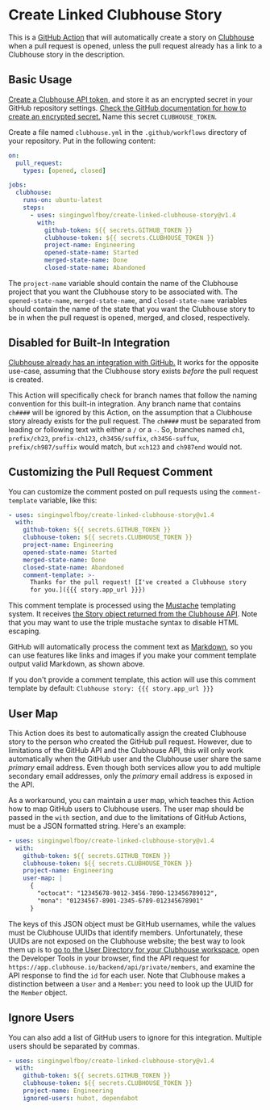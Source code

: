 # Create Linked Clubhouse Story

This is a [GitHub Action](https://github.com/features/actions) that will
automatically create a story on [Clubhouse](https://clubhouse.io/) when
a pull request is opened, unless the pull request already has a link to
a Clubhouse story in the description.

## Basic Usage

[Create a Clubhouse API token](https://app.clubhouse.io/settings/account/api-tokens),
and store it as an encrypted secret in your GitHub repository settings.
[Check the GitHub documentation for how to create an encrypted secret.](https://help.github.com/en/actions/configuring-and-managing-workflows/creating-and-storing-encrypted-secrets#creating-encrypted-secrets)
Name this secret `CLUBHOUSE_TOKEN`.

Create a file named `clubhouse.yml` in the `.github/workflows` directory of your repository. Put in the following content:

```yaml
on:
  pull_request:
    types: [opened, closed]

jobs:
  clubhouse:
    runs-on: ubuntu-latest
    steps:
      - uses: singingwolfboy/create-linked-clubhouse-story@v1.4
        with:
          github-token: ${{ secrets.GITHUB_TOKEN }}
          clubhouse-token: ${{ secrets.CLUBHOUSE_TOKEN }}
          project-name: Engineering
          opened-state-name: Started
          merged-state-name: Done
          closed-state-name: Abandoned
```

The `project-name` variable should contain the name of the Clubhouse project
that you want the Clubhouse story to be associated with. The
`opened-state-name`, `merged-state-name`, and `closed-state-name` variables
should contain the name of the state that you want the Clubhouse story to
be in when the pull request is opened, merged, and closed, respectively.

## Disabled for Built-In Integration

[Clubhouse already has an integration with GitHub.](https://help.clubhouse.io/hc/en-us/articles/207540323-Using-The-Clubhouse-GitHub-Integration)
It works for the opposite use-case, assuming that the Clubhouse story exists
_before_ the pull request is created.

This Action will specifically check for branch names that follow the naming
convention for this built-in integration. Any branch name that contains
`ch####` will be ignored by this Action, on the assumption that a Clubhouse
story already exists for the pull request. The `ch####` must be separated
from leading or following text with either a `/` or a `-`. So, branches
named `ch1`, `prefix/ch23`, `prefix-ch123`, `ch3456/suffix`, `ch3456-suffux`,
`prefix/ch987/suffix` would match, but `xch123` and `ch987end` would not.

## Customizing the Pull Request Comment

You can customize the comment posted on pull requests using the `comment-template`
variable, like this:

```yaml
- uses: singingwolfboy/create-linked-clubhouse-story@v1.4
  with:
    github-token: ${{ secrets.GITHUB_TOKEN }}
    clubhouse-token: ${{ secrets.CLUBHOUSE_TOKEN }}
    project-name: Engineering
    opened-state-name: Started
    merged-state-name: Done
    closed-state-name: Abandoned
    comment-template: >-
      Thanks for the pull request! [I've created a Clubhouse story
      for you.]({{{ story.app_url }}})
```

This comment template is processed using the [Mustache](https://mustache.github.io/)
templating system. It receives [the Story object returned from the Clubhouse API](https://clubhouse.io/api/rest/v3/#Story). Note that you may want to use the
triple mustache syntax to disable HTML escaping.

GitHub will automatically process the comment text as [Markdown](https://guides.github.com/features/mastering-markdown/),
so you can use features like links and images if you make your comment
template output valid Markdown, as shown above.

If you don't provide a comment template, this action will use this comment template
by default: `Clubhouse story: {{{ story.app_url }}}`

## User Map

This Action does its best to automatically assign the created Clubhouse story
to the person who created the GitHub pull request. However, due to limitations
of the GitHub API and the Clubhouse API, this will only work automatically
when the GitHub user and the Clubhouse user share the same _primary_ email
address. Even though both services allow you to add multiple secondary email
addresses, only the _primary_ email address is exposed in the API.

As a workaround, you can maintain a user map, which teaches this Action how to
map GitHub users to Clubhouse users. The user map should be passed in the
`with` section, and due to the limitations of GitHub Actions, must be a JSON
formatted string. Here's an example:

```yaml
- uses: singingwolfboy/create-linked-clubhouse-story@v1.4
  with:
    github-token: ${{ secrets.GITHUB_TOKEN }}
    clubhouse-token: ${{ secrets.CLUBHOUSE_TOKEN }}
    project-name: Engineering
    user-map: |
      {
        "octocat": "12345678-9012-3456-7890-123456789012",
        "mona": "01234567-8901-2345-6789-012345678901"
      }
```

The keys of this JSON object must be GitHub usernames, while the values
must be Clubhouse UUIDs that identify members. Unfortunately, these UUIDs
are not exposed on the Clubhouse website; the best way to look them up is to
[go to the User Directory for your Clubhouse workspace](https://app.clubhouse.io/settings/users),
open the Developer Tools in your browser, find the API request for
`https://app.clubhouse.io/backend/api/private/members`,
and examine the API response to find the `id` for each user.
Note that Clubhouse makes a distinction between a `User` and a `Member`:
you need to look up the UUID for the `Member` object.

## Ignore Users

You can also add a list of GitHub users to ignore for this integration.
Multiple users should be separated by commas.

```yaml
- uses: singingwolfboy/create-linked-clubhouse-story@v1.4
  with:
    github-token: ${{ secrets.GITHUB_TOKEN }}
    clubhouse-token: ${{ secrets.CLUBHOUSE_TOKEN }}
    project-name: Engineering
    ignored-users: hubot, dependabot
```

